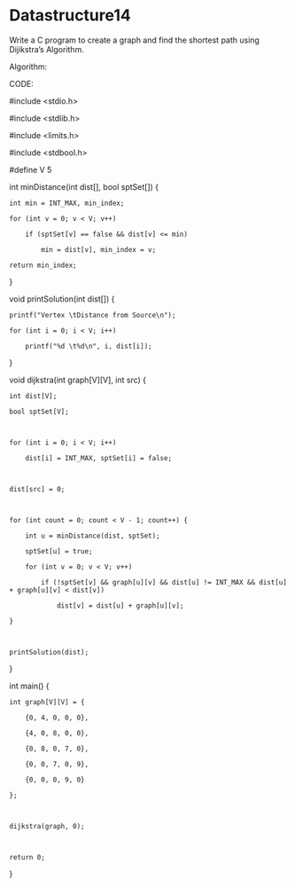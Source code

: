 # Datastructure14
Write a C program to create a graph and find the shortest path using Dijikstra’s Algorithm.  



Algorithm:

CODE:

#include <stdio.h>

#include <stdlib.h>

#include <limits.h>

#include <stdbool.h>



#define V 5



int minDistance(int dist[], bool sptSet[]) {

    int min = INT_MAX, min_index;

    for (int v = 0; v < V; v++)

        if (sptSet[v] == false && dist[v] <= min)

            min = dist[v], min_index = v;

    return min_index;

}



void printSolution(int dist[]) {

    printf("Vertex \tDistance from Source\n");

    for (int i = 0; i < V; i++)

        printf("%d \t%d\n", i, dist[i]);

}



void dijkstra(int graph[V][V], int src) {

    int dist[V];

    bool sptSet[V];



    for (int i = 0; i < V; i++)

        dist[i] = INT_MAX, sptSet[i] = false;



    dist[src] = 0;



    for (int count = 0; count < V - 1; count++) {

        int u = minDistance(dist, sptSet);

        sptSet[u] = true;

        for (int v = 0; v < V; v++)

            if (!sptSet[v] && graph[u][v] && dist[u] != INT_MAX && dist[u] + graph[u][v] < dist[v])

                dist[v] = dist[u] + graph[u][v];

    }



    printSolution(dist);

}



int main() {

    int graph[V][V] = {

        {0, 4, 0, 0, 0},

        {4, 0, 8, 0, 0},

        {0, 8, 0, 7, 0},

        {0, 0, 7, 0, 9},

        {0, 0, 0, 9, 0}

    };



    dijkstra(graph, 0);



    return 0;

}






